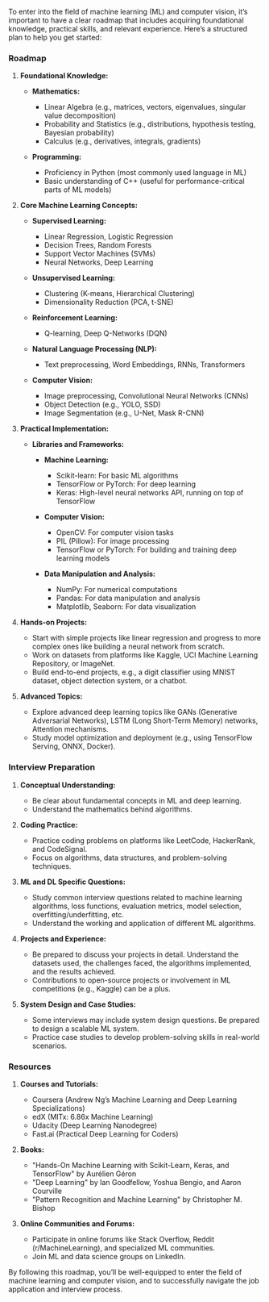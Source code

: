 To enter into the field of machine learning (ML) and computer vision, it’s important to have a clear roadmap that includes acquiring foundational knowledge, practical skills, and relevant experience. Here’s a structured plan to help you get started:

### Roadmap

1. **Foundational Knowledge:**
    - **Mathematics:**
        - Linear Algebra (e.g., matrices, vectors, eigenvalues, singular value decomposition)
        - Probability and Statistics (e.g., distributions, hypothesis testing, Bayesian probability)
        - Calculus (e.g., derivatives, integrals, gradients)

    - **Programming:**
        - Proficiency in Python (most commonly used language in ML)
        - Basic understanding of C++ (useful for performance-critical parts of ML models)

2. **Core Machine Learning Concepts:**
    - **Supervised Learning:**
        - Linear Regression, Logistic Regression
        - Decision Trees, Random Forests
        - Support Vector Machines (SVMs)
        - Neural Networks, Deep Learning

    - **Unsupervised Learning:**
        - Clustering (K-means, Hierarchical Clustering)
        - Dimensionality Reduction (PCA, t-SNE)

    - **Reinforcement Learning:**
        - Q-learning, Deep Q-Networks (DQN)

    - **Natural Language Processing (NLP):**
        - Text preprocessing, Word Embeddings, RNNs, Transformers

    - **Computer Vision:**
        - Image preprocessing, Convolutional Neural Networks (CNNs)
        - Object Detection (e.g., YOLO, SSD)
        - Image Segmentation (e.g., U-Net, Mask R-CNN)

3. **Practical Implementation:**
    - **Libraries and Frameworks:**
        - **Machine Learning:**
            - Scikit-learn: For basic ML algorithms
            - TensorFlow or PyTorch: For deep learning
            - Keras: High-level neural networks API, running on top of TensorFlow

        - **Computer Vision:**
            - OpenCV: For computer vision tasks
            - PIL (Pillow): For image processing
            - TensorFlow or PyTorch: For building and training deep learning models

        - **Data Manipulation and Analysis:**
            - NumPy: For numerical computations
            - Pandas: For data manipulation and analysis
            - Matplotlib, Seaborn: For data visualization

4. **Hands-on Projects:**
    - Start with simple projects like linear regression and progress to more complex ones like building a neural network from scratch.
    - Work on datasets from platforms like Kaggle, UCI Machine Learning Repository, or ImageNet.
    - Build end-to-end projects, e.g., a digit classifier using MNIST dataset, object detection system, or a chatbot.

5. **Advanced Topics:**
    - Explore advanced deep learning topics like GANs (Generative Adversarial Networks), LSTM (Long Short-Term Memory) networks, Attention mechanisms.
    - Study model optimization and deployment (e.g., using TensorFlow Serving, ONNX, Docker).

### Interview Preparation

1. **Conceptual Understanding:**
    - Be clear about fundamental concepts in ML and deep learning.
    - Understand the mathematics behind algorithms.

2. **Coding Practice:**
    - Practice coding problems on platforms like LeetCode, HackerRank, and CodeSignal.
    - Focus on algorithms, data structures, and problem-solving techniques.

3. **ML and DL Specific Questions:**
    - Study common interview questions related to machine learning algorithms, loss functions, evaluation metrics, model selection, overfitting/underfitting, etc.
    - Understand the working and application of different ML algorithms.

4. **Projects and Experience:**
    - Be prepared to discuss your projects in detail. Understand the datasets used, the challenges faced, the algorithms implemented, and the results achieved.
    - Contributions to open-source projects or involvement in ML competitions (e.g., Kaggle) can be a plus.

5. **System Design and Case Studies:**
    - Some interviews may include system design questions. Be prepared to design a scalable ML system.
    - Practice case studies to develop problem-solving skills in real-world scenarios.

### Resources

1. **Courses and Tutorials:**
    - Coursera (Andrew Ng’s Machine Learning and Deep Learning Specializations)
    - edX (MITx: 6.86x Machine Learning)
    - Udacity (Deep Learning Nanodegree)
    - Fast.ai (Practical Deep Learning for Coders)

2. **Books:**
    - "Hands-On Machine Learning with Scikit-Learn, Keras, and TensorFlow" by Aurélien Géron
    - "Deep Learning" by Ian Goodfellow, Yoshua Bengio, and Aaron Courville
    - "Pattern Recognition and Machine Learning" by Christopher M. Bishop

3. **Online Communities and Forums:**
    - Participate in online forums like Stack Overflow, Reddit (r/MachineLearning), and specialized ML communities.
    - Join ML and data science groups on LinkedIn.

By following this roadmap, you’ll be well-equipped to enter the field of machine learning and computer vision, and to successfully navigate the job application and interview process.